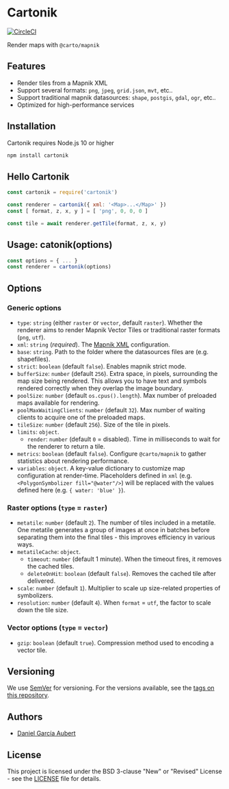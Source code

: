 # Cartonik

[![CircleCI](https://circleci.com/gh/CartoDB/cartonik.svg?style=svg)](https://circleci.com/gh/CartoDB/cartonik)

Render maps with `@carto/mapnik`

## Features

- Render tiles from a Mapnik XML
- Support several formats: `png`, `jpeg`, `grid.json`, `mvt`, etc..
- Support traditional mapnik datasources: `shape`, `postgis`, `gdal`, `ogr`, etc..
- Optimized for high-performance services

## Installation

Cartonik requires Node.js 10 or higher

```sh
npm install cartonik
```

## Hello Cartonik

```js
const cartonik = require('cartonik')

const renderer = cartonik({ xml: '<Map>...</Map>' })
const [ format, z, x, y ] = [ 'png', 0, 0, 0 ]

const tile = await renderer.getTile(format, z, x, y)
```

## Usage: catonik(options)

```js
const options = { ... }
const renderer = cartonik(options)
```

## Options

### Generic options

- `type`: `string` (either `raster` or `vector`, default `raster`). Whether the renderer aims to render Mapnik Vector Tiles or traditional raster formats (`png`, `utf`).
- `xml`: `string` (*required*). The [Mapnik XML](https://github.com/mapnik/mapnik/wiki/XMLConfigReference) configuration.
- `base`: `string`. Path to the folder where the datasources files are (e.g. shapefiles).
- `strict`: `boolean` (default `false`). Enables mapnik strict mode.
- `bufferSize`: `number` (default `256`). Extra space, in pixels, surrounding the map size being rendered. This allows you to have text and symbols rendered correctly when they overlap the image boundary.
- `poolSize`: `number` (default `os.cpus().length`). Max number of preloaded maps available for rendering.
- `poolMaxWaitingClients`: `number` (default `32`). Max number of waiting clients to acquire one of the preloaded maps.
- `tileSize`: `number` (default `256`). Size of the tile in pixels.
- `limits`: `object`.
  - `render`: `number` (default `0` = disabled). Time in milliseconds to wait for the renderer to return a tile.
- `metrics`: `boolean` (default `false`). Configure `@carto/mapnik` to gather statistics about rendering performance.
- `variables`: `object`. A key-value dictionary to customize map configuration at render-time. Placeholders defined in `xml` (e.g. `<PolygonSymbolizer fill="@water"/>`) will be replaced with the values defined here (e.g. `{ water: 'blue' }`).

### Raster options (`type` = `raster`)

- `metatile`: `number` (default `2`). The number of tiles included in a metatile. One metatile generates a group of images at once in batches before separating them into the final tiles - this improves efficiency in various ways.
- `metatileCache`: `object`.
  - `timeout`: `number` (default 1 minute). When the timeout fires, it removes the cached tiles.
  - `deleteOnHit`: `boolean` (default `false`). Removes the cached tile after delivered.
- `scale`: `number` (default `1`). Multiplier to scale up size-related properties of symbolizers.
- `resolution`: `number` (default `4`). When `format` = `utf`, the factor to scale down the tile size.

### Vector options (`type` = `vector`)

- `gzip`: `boolean` (default `true`). Compression method used to encoding a vector tile.

## Versioning

We use [SemVer](http://semver.org/) for versioning. For the versions available, see the [tags on this repository](https://github.com/cartodb/cartonik/tags).

## Authors

- [Daniel García Aubert](https://github.com/dgaubert)

## License

This project is licensed under the BSD 3-clause "New" or "Revised" License - see the [LICENSE](LICENSE) file for details.
